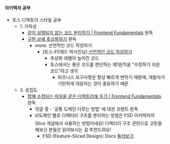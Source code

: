 #### 아키텍처 공부

- 토스 디렉토리 스타일 공부
  - 1\. 가독성
    - [같이 실행되지 않는 코드 분리하기 | Frontend Fundamentals](https://frontend-fundamentals.com/code/examples/submit-button.html) 완독
    - [구현 상세 추상화하기](https://frontend-fundamentals.com/code/examples/login-start-page.html) 완독
      - more: 선언적인 코드 작성하기
        - \[토스-FE헤드 박서진님\] [선언적인 코드 작성하기](https://toss.tech/article/frontend-declarative-code)
          - 추상화 레벨이 높아진 코드
          - 토스에서는 좋은 코드를 판단하는 제1원칙을 “수정하기 쉬운 코드”라고 생각
            - 비즈니스 요구사항은 항상 빠르게 변하기 때문에, 개발자가 기민하게 대응하는 것이 중요하기 때문
  - 3\. 응집도
    - [함께 수정되는 파일을 같은 디렉토리에 두기 | Frontend Fundamentals](https://frontend-fundamentals.com/code/examples/code-directory.html) 완독
      - 댓글 중 \- ‘공통 도메인 다루는 방법’ 에 대한 코멘트 완독
      - ☑️도메인 별로 디렉터리 구조를 분리하는 방법은 FSD 아키텍처의 Slice 개념에서 사용하는 방법이네요\! 디렉터리 구조 관련으로 고민을 해보신 분들은 읽어보시는 걸 추천드려요\!
        - FSD (Feature-Sliced Design): Docs [둘러보기](https://feature-sliced.design/kr/docs/get-started/overview)
